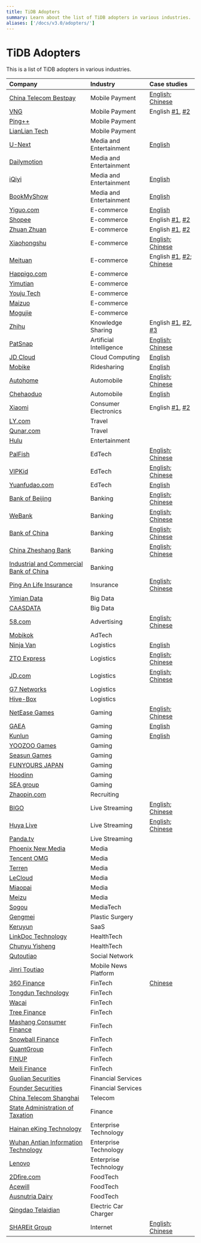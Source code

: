 ```yaml
---
title: TiDB Adopters
summary: Learn about the list of TiDB adopters in various industries.
aliases: ['/docs/v3.0/adopters/']
---
```


# TiDB Adopters

This is a list of TiDB adopters in various industries.

| Company | Industry | Case studies |
| :--- | :--- | :--- |
|[China Telecom Bestpay](https://www.crunchbase.com/organization/orange-finance)|Mobile Payment|[English](https://pingcap.com/case-studies/how-we-process-data-five-times-more-efficiently-using-a-scale-out-mysql-alternative/); [Chinese](https://pingcap.com/cases-cn/user-case-bestpay/)|
|[VNG](https://en.wikipedia.org/wiki/VNG_Corporation)|Mobile Payment|English [#1](https://pingcap.com/case-studies/tidb-at-zalopay-infrastructure-lesson-learned/), [#2](https://pingcap.com/case-studies/zalopay-using-a-scale-out-mysql-alternative-to-serve-millions-of-users)|
|[Ping++](https://www.crunchbase.com/organization/ping-5)|Mobile Payment||
|[LianLian Tech](https://www.crunchbase.com/organization/lianlian-pay)|Mobile Payment||
|[U-Next](https://www.crunchbase.com/organization/u-next)|Media and Entertainment|[English](https://pingcap.com/case-studies/running-a-scale-out-database-on-arm-as-mysql-alternative/)|
|[Dailymotion](https://en.wikipedia.org/wiki/Dailymotion)|Media and Entertainment||
|[iQiyi](https://en.wikipedia.org/wiki/IQiyi)|Media and Entertainment|[English](https://pingcap.com/case-studies/tidb-in-iqiyi/)|
|[BookMyShow](https://www.crunchbase.com/organization/bookmyshow)|Media and Entertainment|[English](https://pingcap.com/case-studies/tidb-in-bookmyshow/)|
|[Yiguo.com](https://www.crunchbase.com/organization/shanghai-yiguo-electron-business)|E-commerce|[English](https://www.datanami.com/2018/02/22/hybrid-database-capturing-perishable-insights-yiguo/)|
|[Shopee](https://en.wikipedia.org/wiki/Shopee)|E-commerce|English [#1](https://pingcap.com/case-studies/tidb-in-shopee/), [#2](https://pingcap.com/case-studies/choosing-right-database-for-your-applications)|
|[Zhuan Zhuan](https://www.crunchbase.com/organization/zhuan-zhuan)|E-commerce|English [#1](https://pingcap.com/case-studies/tidb-in-zhuanzhuan/), [#2](https://pingcap.com/case-studies/scale-out-database-powers-china-letgo-with-reduced-maintenance-costs)|
|[Xiaohongshu](https://en.wikipedia.org/wiki/Xiaohongshu)|E-commerce|[English](https://pingcap.com/case-studies/how-we-use-a-scale-out-htap-database-for-real-time-analytics-and-complex-queries); [Chinese](https://pingcap.com/zh/case/user-case-xiaohongshu/)|
|[Meituan](https://www.crunchbase.com/organization/meituan)|E-commerce|English [#1](https://pingcap.com/case-studies/migrating-from-mysql-to-a-scale-out-database-to-serve-our-290-million-monthly-users), [#2](https://pingcap.com/case-studies/how-we-use-a-mysql-alternative-to-avoid-sharding-and-provide-strong-consistency); [Chinese](https://pingcap.com/zh/case/user-case-meituandianping)|
|[Happigo.com](https://www.crunchbase.com/organization/happigo-com)|E-commerce||
|[Yimutian](https://www.crunchbase.com/organization/yimutian)|E-commerce||
|[Youju Tech](https://nn.yjyz.com/)|E-commerce||
|[Maizuo](https://www.crunchbase.com/organization/maizhuo)|E-commerce||
|[Mogujie](https://www.crunchbase.com/organization/mogujie)|E-commerce||
|[Zhihu](https://en.wikipedia.org/wiki/Zhihu)|Knowledge Sharing|English [#1](https://pingcap.com/case-studies/lesson-learned-from-queries-over-1.3-trillion-rows-of-data-within-milliseconds-of-response-time-at-zhihu/), [#2](https://pingcap.com/case-studies/horizontally-scaling-hive-metastore-database-by-migrating-from-mysql-to-tidb), [#3](https://pingcap.com/case-studies/boosting-big-data-performance-by-combining-tidb-with-hive-and-hdfs)|
|[PatSnap](https://www.crunchbase.com/organization/patsnap)|Artificial Intelligence| [English](https://pingcap.com/case-studies/why-we-chose-a-scale-out-data-warehouse-for-real-time-analytics); [Chinese](https://pingcap.com/zh/case/user-case-patsnap)|
|[JD Cloud](https://www.crunchbase.com/organization/jd-cloud)|Cloud Computing|[English](https://pingcap.com/case-studies/lesson-learned-from-40-k-qps-and-20-billion-rows-of-data-in-a-single-scale-out-cluster/)|
|[Mobike](https://en.wikipedia.org/wiki/Mobike)|Ridesharing|[English](https://pingcap.com/case-studies/tidb-in-mobike)|
|[Autohome](https://www.crunchbase.com/organization/autohome)|Automobile|[English](https://pingcap.com/case-studies/reduce-real-time-query-latency-from-0.5s-to-0.01s-with-scale-out-htap-database); [Chinese](https://pingcap.com/cases-cn/user-case-qichezhijia/)|
|[Chehaoduo](https://www.crunchbase.com/organization/guazi-com)|Automobile|[English](https://pingcap.com/case-studies/top-car-trading-platform-chooses-scale-out-database-as-mysql-alternative)|
|[Xiaomi](https://en.wikipedia.org/wiki/Xiaomi)|Consumer Electronics|English [#1](https://pingcap.com/case-studies/tidb-in-xiaomi), [#2](https://pingcap.com/case-studies/a-mysql-alternative-scale-out-database-helps-xiaomi-hyper-growth)|
|[LY.com](https://www.crunchbase.com/organization/ly-com)|Travel||
|[Qunar.com](https://www.crunchbase.com/organization/qunar-com)|Travel||
|[Hulu](https://www.hulu.com)|Entertainment||
|[PalFish](https://www.crunchbase.com/organization/palfish)|EdTech|[English](https://pingcap.com/case-studies/embracing-newsql-why-we-chose-tidb-over-mongodb-and-mysql); [Chinese](https://pingcap.com/zh/case/user-case-banyu)|
|[VIPKid](https://www.crunchbase.com/organization/vipkid)|EdTech|[English](https://pingcap.com/case-studies/why-we-chose-a-distributed-sql-database-to-complement-mysql); [Chinese](https://pingcap.com/cases-cn/user-case-vipkid/)|
|[Yuanfudao.com](https://www.crunchbase.com/organization/yuanfudao)|EdTech|[English](https://pingcap.com/blog/2017-08-08-tidbforyuanfudao/)|
|[Bank of Beijing](https://en.wikipedia.org/wiki/Bank_of_Beijing)|Banking|[English](https://pingcap.com/case-studies/how-we-use-a-distributed-database-to-achieve-horizontal-scaling-without-downtime); [Chinese](https://pingcap.com/zh/case/user-case-beijing-bank)|
|[WeBank](https://en.wikipedia.org/wiki/WeBank_(China))|Banking|[English](https://pingcap.com/case-studies/how-we-reduced-batch-processing-time-by-58-percent-with-a-scale-out-mysql-alternative/); [Chinese](https://pingcap.com/zh/case/user-case-webank)|
|[Bank of China](https://en.wikipedia.org/wiki/Bank_of_China) | Banking | [English](https://pingcap.com/case-studies/how-bank-of-china-uses-a-scale-out-database-to-support-zabbix-monitoring-at-scale); [Chinese](https://pingcap.com/cases-cn/user-case-bank-of-china/) |
|[China Zheshang Bank](https://en.wikipedia.org/wiki/China_Zheshang_Bank)|Banking|[English](https://pingcap.com/case-studies/reduce-query-latency-from-seconds-to-milliseconds-with-a-scale-out-database); [Chinese](https://pingcap.com/cases-cn/user-case-zheshang-bank/)|
|[Industrial and Commercial Bank of China](https://en.wikipedia.org/wiki/Industrial_and_Commercial_Bank_of_China)|Banking||
|[Ping An Life Insurance](https://www.bloomberg.com/profile/company/OPAHWZ:CH)|Insurance|[English](https://pingcap.com/case-studies/how-chinas-insurance-giant-improved-agile-application-performance-with-a-newsql-database); [Chinese](https://pingcap.com/cases-cn/user-case-pingan/)|
|[Yimian Data](https://www.crunchbase.com/organization/yimian-data)|Big Data||
|[CAASDATA](https://www.caasdata.com/)|Big Data||
|[58.com](https://www.crunchbase.com/organization/58-com)|Advertising|[English](https://pingcap.com/case-studies/no-sharding-no-etl-use-scale-out-mysql-alternative-to-store-160-tb-of-data); [Chinese](https://pingcap.com/cases-cn/user-case-58/)|
|[Mobikok](https://www.linkedin.com/company/shenzhen-keke-network-technology-co.-ltd./)|AdTech||
|[Ninja Van](https://www.crunchbase.com/organization/ninja-van-2)| Logistics|[English](https://pingcap.com/case-studies/choose-a-mysql-alternative-over-vitess-and-crdb-to-scale-out-our-databases-on-k8s)|
|[ZTO Express](https://www.crunchbase.com/organization/zto-express)| Logistics|[English](https://pingcap.com/case-studies/why-we-migrated-from-exadata-to-a-scale-out-htap-database-for-near-real-time-analytics); [Chinese](https://pingcap.com/cases-cn/user-case-zto-express/)|
|[JD.com](https://en.wikipedia.org/wiki/JD.com)|Logistics|[English](https://pingcap.com/case-studies/8x-system-performance-boost-why-we-migrated-from-mysql-to-newsql-database); [Chinese](https://pingcap.com/zh/case/user-case-jdl)|
|[G7 Networks](https://www.crunchbase.com/organization/g7)| Logistics||
|[Hive-Box](http://www.fcbox.com/en/pc/index.html#/)|Logistics||
|[NetEase Games](https://www.linkedin.com/company/netease-games)|Gaming|[English](https://pingcap.com/case-studies/why-we-chose-tidb-over-other-mysql-based-and-newsql-storage-solutions); [Chinese](https://pingcap.com/cases-cn/user-case-wangyihuyu/)|
|[GAEA](http://www.gaea.com/en/)|Gaming|[English](https://pingcap.com/case-studies/2017-05-22-Comparison-between-MySQL-and-TiDB-with-tens-of-millions-of-data-per-day)|
|[Kunlun](https://www.crunchbase.com/organization/kunlun)|Gaming|[English](https://pingcap.com/case-studies/empowering-your-gaming-application-with-a-scale-out-newsql-database)|
|[YOOZOO Games](https://www.crunchbase.com/organization/yoozoo-games)|Gaming||
|[Seasun Games](https://www.crunchbase.com/organization/seasun)|Gaming||
|[FUNYOURS JAPAN](http://company.funyours.co.jp/)|Gaming||
|[Hoodinn](https://www.crunchbase.com/organization/hoodinn)|Gaming||
|[SEA group](https://sea-group.org/?lang=en)|Gaming||
|[Zhaopin.com](https://www.crunchbase.com/organization/zhaopin)|Recruiting||
|[BIGO](https://www.crunchbase.com/organization/bigo-technology)|Live Streaming|[English](https://pingcap.com/case-studies/why-we-chose-an-htap-database-over-mysql-for-horizontal-scaling-and-complex-queries/); [Chinese](https://pingcap.com/cases-cn/user-case-bigo/)|
|[Huya Live](https://en.wikipedia.org/wiki/Huya_Live)|Live Streaming|[English](https://pingcap.com/case-studies/how-we-scale-out-databases-and-get-big-data-queries-6x-faster-with-a-mysql-alternative); [Chinese](https://pingcap.com/zh/case/user-case-huya)|
|[Panda.tv](https://www.crunchbase.com/organization/panda-tv)|Live Streaming||
|[Phoenix New Media](https://www.crunchbase.com/organization/phoenix-new-media)|Media||
|[Tencent OMG](https://en.wikipedia.org/wiki/Tencent)|Media||
|[Terren](https://www.crunchbase.com/organization/terren)|Media||
|[LeCloud](https://www.crunchbase.com/organization/letv-2)|Media||
|[Miaopai](https://en.wikipedia.org/wiki/Miaopai)|Media||
|[Meizu](https://en.wikipedia.org/wiki/Meizu)|Media||
|[Sogou](https://en.wikipedia.org/wiki/Sogou)|MediaTech||
|[Gengmei](https://www.crunchbase.com/organization/gengmei)|Plastic Surgery||
|[Keruyun](https://www.crunchbase.com/organization/keruyun-technology-beijing-co-ltd)|SaaS||
|[LinkDoc Technology](https://www.crunchbase.com/organization/linkdoc-technology)|HealthTech||
|[Chunyu Yisheng](https://www.crunchbase.com/organization/chunyu)|HealthTech||
|[Qutoutiao](https://www.crunchbase.com/organization/qutoutiao)|Social Network||
|[Jinri Toutiao](https://en.wikipedia.org/wiki/Toutiao)|Mobile News Platform||
|[360 Finance](https://www.crunchbase.com/organization/360-finance)|FinTech|[Chinese](https://pingcap.com/cases-cn/user-case-360/)|
|[Tongdun Technology](https://www.crunchbase.com/organization/tongdun-technology)|FinTech||
|[Wacai](https://www.crunchbase.com/organization/wacai)|FinTech||
|[Tree Finance](https://www.facebook.com/treefinancegroup/)|FinTech||
|[Mashang Consumer Finance](https://www.crunchbase.com/organization/ms-finance)|FinTech||
|[Snowball Finance](https://www.crunchbase.com/organization/snowball-finance)|FinTech||
|[QuantGroup](https://www.crunchbase.com/organization/quantgroup)|FinTech||
|[FINUP](https://www.crunchbase.com/organization/finup)|FinTech||
|[Meili Finance](https://www.crunchbase.com/organization/meili-jinrong)|FinTech||
|[Guolian Securities](https://www.crunchbase.com/organization/guolian-securities)|Financial Services||
|[Founder Securities](https://www.crunchbase.com/organization/keruyun-technology-beijing-co-ltd)|Financial Services||
|[China Telecom Shanghai](http://www.189.cn/sh/)|Telecom||
|[State Administration of Taxation](https://en.wikipedia.org/wiki/State_Administration_of_Taxation)|Finance||
|[Hainan eKing Technology](https://www.crunchbase.com/organization/hainan-eking-technology)|Enterprise Technology||
|[Wuhan Antian Information Technology](https://www.avlsec.com/)|Enterprise Technology||
|[Lenovo](https://en.wikipedia.org/wiki/Lenovo)|Enterprise Technology||
|[2Dfire.com](http://www.2dfire.com/)|FoodTech||
|[Acewill](https://www.crunchbase.com/organization/acewill)|FoodTech||
|[Ausnutria Dairy](https://www.crunchbase.com/organization/ausnutria-dairy)|FoodTech||
|[Qingdao Telaidian](https://www.teld.cn/)|Electric Car Charger||
|[SHAREit Group](https://www.ushareit.com/)|Internet|[English](https://pingcap.com/case-studies/why-shareit-selects-tikv-for-data-storage-for-its-2.4-billion-user-business); [Chinese](https://pingcap.com/zh/blog/devcon-2021-shareit)|
